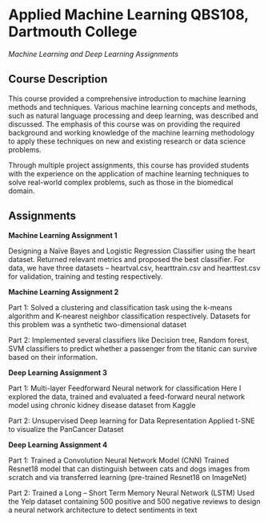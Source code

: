 # Applied Machine Learning QBS108, Dartmouth College
*Machine Learning and Deep Learning Assignments*


## Course Description

This course provided a comprehensive introduction to machine learning methods and techniques. Various
machine learning concepts and methods, such as natural language processing and deep learning, was
described and discussed. The emphasis of this course was on providing the required background and
working knowledge of the machine learning methodology to apply these techniques on new and existing
research or data science problems. 

Through multiple project assignments, this course has provided students
with the experience on the application of machine learning techniques to solve real-world complex
problems, such as those in the biomedical domain.


## Assignments


**Machine Learning Assignment 1**

Designing a Naïve Bayes and Logistic Regression Classifier using the heart dataset. Returned relevant metrics and proposed the best classifier.
For data, we have three datasets – heartval.csv, hearttrain.csv and hearttest.csv for validation, training and testing respectively.


**Machine Learning Assignment 2**

Part 1: Solved a clustering and classification task using the k-means algorithm and K-nearest neighbor classification respectively. Datasets for this problem was a synthetic two-dimensional dataset

Part 2: Implemented several classifiers like Decision tree, Random forest, SVM classifiers to predict whether a passenger from the titanic can survive based on their information. 


**Deep Learning Assignment 3**

Part 1: Multi-layer Feedforward Neural network for classification
Here I explored the data, trained and evaluated a feed-forward neural network model using chronic kidney disease dataset from Kaggle

Part 2: Unsupervised Deep learning for Data Representation
Applied t-SNE to visualize the PanCancer Dataset


**Deep Learning Assignment 4**

Part 1: Trained a Convolution Neural Network Model (CNN)
Trained Resnet18 model that can distinguish between cats and dogs images from scratch and via transferred learning (pre-trained Resnet18 on ImageNet)

Part 2: Trained a Long – Short Term Memory Neural Network (LSTM)
Used the Yelp dataset containing 500 positive and 500 negative reviews to design a neural network architecture to detect sentiments in text

